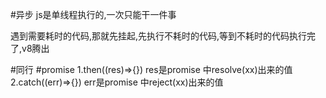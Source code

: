 #异步
js是单线程执行的,一次只能干一件事

遇到需要耗时的代码,那就先挂起,先执行不耗时的代码,等到不耗时的代码执行完了,v8腾出

#同行
#promise
1.then((res)=>{}) res是promise 中resolve(xx)出来的值
2.catch((err)=>{}) err是promise 中reject(xx)出来的值